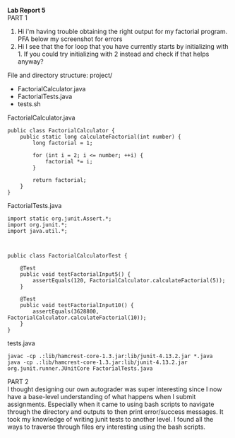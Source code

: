 
**Lab Report 5** <br>
PART 1 <be>
1. Hi i'm having trouble obtaining the right output for my factorial program. PFA below my screenshot for errors
2. Hi I see that the for loop that you have currently starts by initializing with 1. If you could try initializing with 2 instead and check if that helps anyway?


File and directory structure:
project/
 - FactorialCalculator.java
 - FactorialTests.java
 - tests.sh

FactorialCalculator.java
~~~
public class FactorialCalculator {
    public static long calculateFactorial(int number) {
        long factorial = 1;

        for (int i = 2; i <= number; ++i) {
            factorial *= i;
        }

        return factorial;
    }
}
~~~
FactorialTests.java
~~~
import static org.junit.Assert.*;
import org.junit.*;
import java.util.*;



public class FactorialCalculatorTest {

    @Test
    public void testFactorialInput5() {
        assertEquals(120, FactorialCalculator.calculateFactorial(5));
    }

    @Test
    public void testFactorialInput10() {
        assertEquals(3628800, FactorialCalculator.calculateFactorial(10));
    }
}
~~~
tests.java
~~~
javac -cp .:lib/hamcrest-core-1.3.jar:lib/junit-4.13.2.jar *.java
java -cp .:lib/hamcrest-core-1.3.jar:lib/junit-4.13.2.jar org.junit.runner.JUnitCore FactorialTests.java
~~~

PART 2 <br>
I thought designing our own autograder was super interesting since I now have a base-level understanding of what happens when I submit assignments. Especially when it came to using bash scripts to navigate through the directory and outputs to then print error/success messages. It took my knowledge of writing junit tests to another level. I found all the ways to traverse through files ery interesting using the bash scripts.
